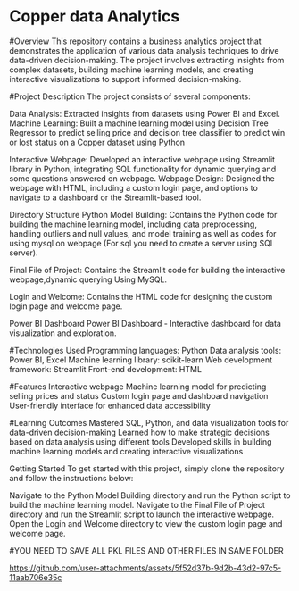 # Copper data Analytics

#Overview
This repository contains a business analytics project that demonstrates the application of various data analysis techniques to drive data-driven decision-making. The project involves extracting insights from complex datasets, building machine learning models, and creating interactive visualizations to support informed decision-making.

#Project Description
The project consists of several components:

Data Analysis: Extracted insights from datasets using Power BI and Excel.
Machine Learning: Built a machine learning model using Decision Tree Regressor to predict selling price and decision tree classifier to predict win or lost status on a Copper dataset using Python

Interactive Webpage: Developed an interactive webpage using Streamlit library in Python, integrating SQL functionality for dynamic querying and some questions answered on webpage.
Webpage Design: Designed the webpage with HTML, including a custom login page, and options to navigate to a dashboard or the Streamlit-based tool.

Directory Structure
Python Model Building: Contains the Python code for building the machine learning model, including data preprocessing, handling outliers and null values, and model training as well as codes for using mysql on webpage (For sql you need to create a server using SQl server).

Final File of Project: Contains the Streamlit code for building the interactive webpage,dynamic querying Using MySQL.

Login and Welcome: Contains the HTML code for designing the custom login page and welcome page.

Power BI Dashboard
Power BI Dashboard - Interactive dashboard for data visualization and exploration.

#Technologies Used
Programming languages: Python
Data analysis tools: Power BI, Excel
Machine learning library: scikit-learn
Web development framework: Streamlit
Front-end development: HTML

#Features
Interactive webpage 
Machine learning model for predicting selling prices and status
Custom login page and dashboard navigation
User-friendly interface for enhanced data accessibility

#Learning Outcomes
Mastered SQL, Python, and data visualization tools for data-driven decision-making
Learned how to make strategic decisions based on data analysis using different tools
Developed skills in building machine learning models and creating interactive visualizations

Getting Started
To get started with this project, simply clone the repository and follow the instructions below:

Navigate to the Python Model Building directory and run the Python script to build the machine learning model.
Navigate to the Final File of Project directory and run the Streamlit script to launch the interactive webpage.
Open the Login and Welcome directory to view the custom login page and welcome page.

#YOU NEED TO SAVE ALL PKL FILES AND OTHER FILES IN SAME FOLDER



https://github.com/user-attachments/assets/5f52d37b-9d2b-43d2-97c5-11aab706e35c




